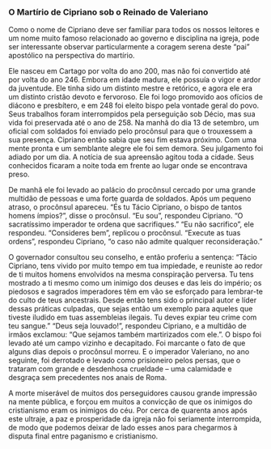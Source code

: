 ### O Martírio de Cipriano sob o Reinado de Valeriano 

Como o nome de Cipriano deve ser familiar para todos os nossos leitores e um nome muito famoso relacionado ao governo e disciplina na igreja, pode ser interessante observar particularmente a coragem serena deste “pai” apostólico na perspectiva do martírio.

Ele nasceu em Cartago por volta do ano 200, mas não foi convertido até por volta do ano 246\. Embora em idade madura, ele possuía o vigor e ardor da juventude. Ele tinha sido um distinto mestre e retórico, e agora ele era um distinto cristão devoto e fervoroso. Ele foi logo promovido aos ofícios de diácono e presbítero, e em 248 foi eleito bispo pela vontade geral do povo. Seus trabalhos foram interrompidos pela perseguição sob Décio, mas sua vida foi preservada até o ano de 258\. Na manhã do dia 13 de setembro, um oficial com soldados foi enviado pelo procônsul para que o trouxessem a sua presença. Cipriano então sabia que seu fim estava próximo. Com uma mente pronta e um semblante alegre ele foi sem demora. Seu julgamento foi adiado por um dia. A notícia de sua apreensão agitou toda a cidade. Seus conhecidos ficaram a noite toda em frente ao lugar onde se encontrava preso.

De manhã ele foi levado ao palácio do procônsul cercado por uma grande multidão de pessoas e uma forte guarda de soldados. Após um pequeno atraso, o procônsul apareceu. “És tu Tácio Cipriano, o bispo de tantos homens ímpios?”, disse o procônsul. “Eu sou”, respondeu Cipriano. “O sacratíssimo imperador te ordena que sacrifiques.” “Eu não sacrifico”, ele respondeu. “Consideres bem”, replicou o procônsul. “Execute as tuas ordens”, respondeu Cipriano, “o caso não admite qualquer reconsideração.”

O governador consultou seu conselho, e então proferiu a sentença: “Tácio Cipriano, tens vivido por muito tempo em tua impiedade, e reuniste ao redor de ti muitos homens envolvidos na mesma conspiração perversa. Tu tens mostrado a ti mesmo como um inimigo dos deuses e das leis do império; os piedosos e sagrados imperadores têm em vão se esforçado para lembrar-te do culto de teus ancestrais. Desde então tens sido o principal autor e líder dessas práticas culpadas, que sejas então um exemplo para aqueles que tiveste iludido em tuas assembleias ilegais. Tu deves expiar teu crime com teu sangue.” “Deus seja louvado!”, respondeu Cipriano, e a multidão de irmãos exclamou: “Que sejamos também martirizados com ele.”. O bispo foi levado até um campo vizinho e decapitado. Foi marcante o fato de que alguns dias depois o procônsul morreu. E o imperador Valeriano, no ano seguinte, foi derrotado e levado como prisioneiro pelos persas, que o trataram com grande e desdenhosa crueldade – uma calamidade e desgraça sem precedentes nos anais de Roma.

A morte miserável de muitos dos perseguidores causou grande impressão na mente pública, e forçou em muitos a convicção de que os inimigos do cristianismo eram os inimigos do céu. Por cerca de quarenta anos após este ultraje, a paz e prosperidade da igreja não foi seriamente interrompida, de modo que podemos deixar de lado esses anos para chegarmos à disputa final entre paganismo e cristianismo.
